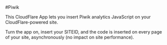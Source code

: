 #Piwik

This CloudFlare App lets you insert Piwik analytics JavaScript on your CloudFlare-powered site.

Turn the app on, insert your SITEID, and the code is inserted on every page of your site, asynchronously (no impact on site performance).